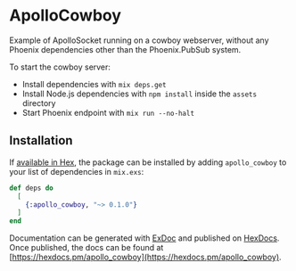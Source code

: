 # ApolloCowboy

Example of ApolloSocket running on a cowboy webserver, without any Phoenix
dependencies other than the Phoenix.PubSub system.

To start the cowboy server:

  * Install dependencies with `mix deps.get`
  * Install Node.js dependencies with `npm install` inside the `assets` directory
  * Start Phoenix endpoint with `mix run --no-halt`

## Installation

If [available in Hex](https://hex.pm/docs/publish), the package can be installed
by adding `apollo_cowboy` to your list of dependencies in `mix.exs`:

```elixir
def deps do
  [
    {:apollo_cowboy, "~> 0.1.0"}
  ]
end
```

Documentation can be generated with [ExDoc](https://github.com/elixir-lang/ex_doc)
and published on [HexDocs](https://hexdocs.pm). Once published, the docs can
be found at [https://hexdocs.pm/apollo_cowboy](https://hexdocs.pm/apollo_cowboy).

